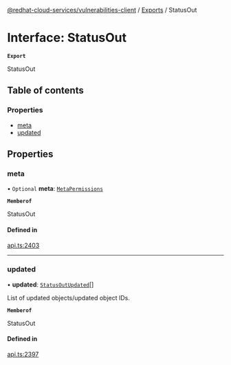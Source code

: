 [@redhat-cloud-services/vulnerabilities-client](../README.md) / [Exports](../modules.md) / StatusOut

# Interface: StatusOut

**`Export`**

StatusOut

## Table of contents

### Properties

- [meta](StatusOut.md#meta)
- [updated](StatusOut.md#updated)

## Properties

### meta

• `Optional` **meta**: [`MetaPermissions`](MetaPermissions.md)

**`Memberof`**

StatusOut

#### Defined in

[api.ts:2403](https://github.com/RedHatInsights/javascript-clients/blob/main/packages/vulnerabilities/git-api/api.ts#L2403)

___

### updated

• **updated**: [`StatusOutUpdated`](StatusOutUpdated.md)[]

List of updated objects/updated object IDs.

**`Memberof`**

StatusOut

#### Defined in

[api.ts:2397](https://github.com/RedHatInsights/javascript-clients/blob/main/packages/vulnerabilities/git-api/api.ts#L2397)
